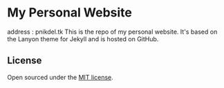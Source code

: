 # My Personal Website
address : pnikdel.tk
This is the repo of my personal website. It's based on the Lanyon theme for Jekyll and is hosted on GitHub.

## License

Open sourced under the [MIT license](LICENSE.md).

